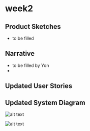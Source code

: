 # week2

## Product Sketches
* to be filled

## Narrative
* to be filled by Yon
* 
## Updated User Stories

## Updated System Diagram
![alt text](https://github.com/MaxKaye/ctcornellrecall/blob/master/weeklyUpdate/week2/IMG_8444.JPG "New Version of System Diagram 1")

![alt text](https://github.com/MaxKaye/ctcornellrecall/blob/master/FullSizeRender.jpg "Neater Version of Updated System Diagram")






